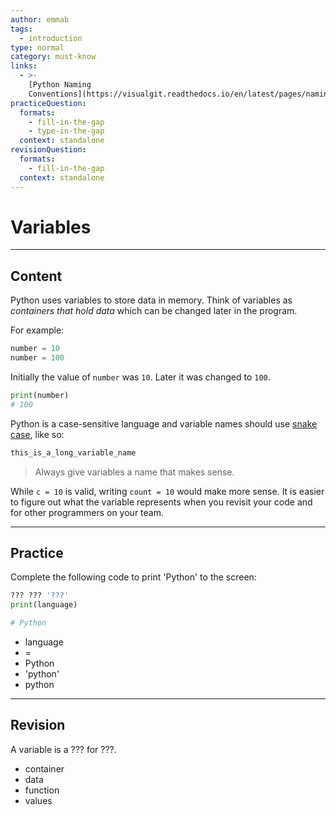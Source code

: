 ```yaml
---
author: emmab
tags:
  - introduction
type: normal
category: must-know
links:
  - >-
    [Python Naming
    Conventions](https://visualgit.readthedocs.io/en/latest/pages/naming_convention.html){documentation}
practiceQuestion:
  formats:
    - fill-in-the-gap
    - type-in-the-gap
  context: standalone
revisionQuestion:
  formats:
    - fill-in-the-gap
  context: standalone
---
```


# Variables


---

## Content

Python uses variables to store data in memory. Think of variables as *containers that hold data* which can be changed later in the program.

For example:

```python
number = 10
number = 100
```

Initially the value of `number` was `10`. Later it was changed to `100`.

```python
print(number)
# 100
```

Python is a case-sensitive language and variable names should use [snake case](https://enki.com/glossary/general/snake_case), like so:

```python
this_is_a_long_variable_name
```

> Always give variables a name that makes sense. 

While `c = 10` is valid, writing `count = 10` would make more sense. It is easier to figure out what the variable represents when you revisit your code and for other programmers on your team.


---

## Practice

Complete the following code to print 'Python' to the screen:

```python
??? ??? '???'
print(language)

# Python
```

- language
- =
- Python
- 'python'
- python


---

## Revision

A variable is a ??? for ???.

- container
- data
- function
- values


